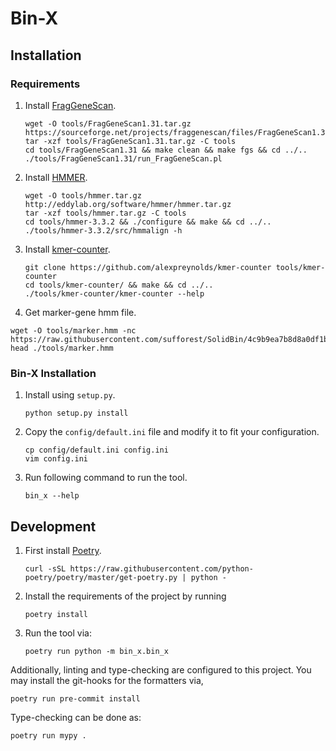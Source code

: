 # Bin-X

## Installation

### Requirements

1. Install [FragGeneScan](https://sourceforge.net/projects/fraggenescan).
   ```
   wget -O tools/FragGeneScan1.31.tar.gz https://sourceforge.net/projects/fraggenescan/files/FragGeneScan1.31.tar.gz
   tar -xzf tools/FragGeneScan1.31.tar.gz -C tools
   cd tools/FragGeneScan1.31 && make clean && make fgs && cd ../..
   ./tools/FragGeneScan1.31/run_FragGeneScan.pl
   ```
2. Install [HMMER](http://hmmer.org/).
   ```
   wget -O tools/hmmer.tar.gz http://eddylab.org/software/hmmer/hmmer.tar.gz
   tar -xzf tools/hmmer.tar.gz -C tools
   cd tools/hmmer-3.3.2 && ./configure && make && cd ../..
   ./tools/hmmer-3.3.2/src/hmmalign -h
   ```
3. Install [kmer-counter](https://github.com/alexpreynolds/kmer-counter).
   ```
   git clone https://github.com/alexpreynolds/kmer-counter tools/kmer-counter
   cd tools/kmer-counter/ && make && cd ../..
   ./tools/kmer-counter/kmer-counter --help
   ```
4. Get marker-gene hmm file.
```
wget -O tools/marker.hmm -nc https://raw.githubusercontent.com/sufforest/SolidBin/4c9b9ea7b8d8a0df1b772669872b69006c490e67/auxiliary/marker.hmm
head ./tools/marker.hmm
```

### Bin-X Installation

1. Install using `setup.py`.
   ```
   python setup.py install
   ```
2. Copy the `config/default.ini` file and modify it to fit your configuration.
   ```
   cp config/default.ini config.ini
   vim config.ini
   ```
3. Run following command to run the tool.
   ```
   bin_x --help
   ```

## Development

1. First install [Poetry](https://python-poetry.org/docs/).
   ```
   curl -sSL https://raw.githubusercontent.com/python-poetry/poetry/master/get-poetry.py | python -
   ```
2. Install the requirements of the project by running
    ```
    poetry install
    ```
3. Run the tool via:
    ```
    poetry run python -m bin_x.bin_x
    ```

Additionally, linting and type-checking are configured to this project. You may install the git-hooks for the formatters
via,

 ```
poetry run pre-commit install
 ```

Type-checking can be done as:

 ```
poetry run mypy .
 ```
